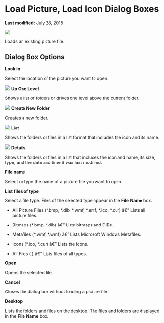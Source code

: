 
# Load Picture, Load Icon Dialog Boxes

 **Last modified:** July 28, 2015


![](../images/loadpict_ZA01201621.gif)



Loads an existing picture file.


## Dialog Box Options

 **Look in**

Select the location of the picture you want to open.


![](../images/tbr_up_ZA01201763.gif) **Up One Level**

Shows a list of folders or drives one level above the current folder.


![](../images/tbr_new_ZA01201715.gif) **Create New Folder**

Creates a new folder.


![](../images/tbr_list_ZA01201712.gif) **List**

Shows the folders or files in a list format that includes the icon and its name.


![](../images/tbr_deta_ZA01201697.gif) **Details**

Shows the folders or files in a list that includes the icon and name, its size, type, and the date and time it was last modified.

 **File name**

Select or type the name of a picture file you want to open.

 **List files of type**

Select a file type. Files of the selected type appear in the  **File** **Name** box.




- All Picture Files (*.bmp, *.dib, *.wmf, *.emf, *.ico, *.cur) â€” Lists all picture files.
    
- Bitmaps (*.bmp, *.dib) â€” Lists bitmaps and DIBs.
    
- Metafiles (*.wmf, *.wmf) â€” Lists Microsoft Windows Metafiles.
    
- Icons (*.ico, *.cur) â€” Lists the icons.
    
- All Files (*.*) â€” Lists files of all types.
    


 **Open**

Opens the selected file.

 **Cancel**

Closes the dialog box without loading a picture file.

 **Desktop**

Lists the folders and files on the desktop. The files and folders are displayed in the  **File** **Name** box.

